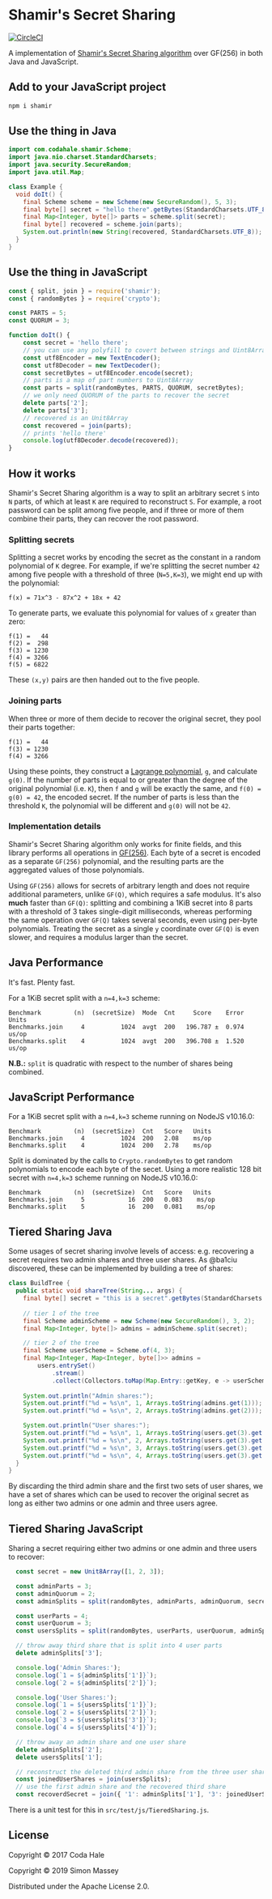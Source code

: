 # Shamir's Secret Sharing

[![CircleCI](https://circleci.com/gh/simbo1905/shamir.svg?style=svg)](https://circleci.com/gh/simbo1905/shamir)

A implementation of [Shamir's Secret Sharing
algorithm](http://en.wikipedia.org/wiki/Shamir's_Secret_Sharing) over GF(256) in both Java and JavaScript. 

## Add to your JavaScript project

```sh
npm i shamir
```

## Use the thing in Java

```java
import com.codahale.shamir.Scheme;
import java.nio.charset.StandardCharsets;
import java.security.SecureRandom;
import java.util.Map;

class Example {
  void doIt() {
    final Scheme scheme = new Scheme(new SecureRandom(), 5, 3);
    final byte[] secret = "hello there".getBytes(StandardCharsets.UTF_8);
    final Map<Integer, byte[]> parts = scheme.split(secret);
    final byte[] recovered = scheme.join(parts);
    System.out.println(new String(recovered, StandardCharsets.UTF_8));
  } 
}
```

## Use the thing in JavaScript

```javascript
const { split, join } = require('shamir');
const { randomBytes } = require('crypto');

const PARTS = 5;
const QUORUM = 3;

function doIt() {
    const secret = 'hello there';
    // you can use any polyfill to covert between strings and Uint8Array
    const utf8Encoder = new TextEncoder();
    const utf8Decoder = new TextDecoder();
    const secretBytes = utf8Encoder.encode(secret);
    // parts is a map of part numbers to Uint8Array
    const parts = split(randomBytes, PARTS, QUORUM, secretBytes);
    // we only need QUORUM of the parts to recover the secret
    delete parts['2'];
    delete parts['3'];
    // recovered is an Unit8Array
    const recovered = join(parts);
    // prints 'hello there'
    console.log(utf8Decoder.decode(recovered));
}
```

## How it works

Shamir's Secret Sharing algorithm is a way to split an arbitrary secret `S` into `N` parts, of which
at least `K` are required to reconstruct `S`. For example, a root password can be split among five
people, and if three or more of them combine their parts, they can recover the root password.

### Splitting secrets

Splitting a secret works by encoding the secret as the constant in a random polynomial of `K`
degree. For example, if we're splitting the secret number `42` among five people with a threshold of
three (`N=5,K=3`), we might end up with the polynomial:

```
f(x) = 71x^3 - 87x^2 + 18x + 42
```

To generate parts, we evaluate this polynomial for values of `x` greater than zero:

```
f(1) =   44
f(2) =  298
f(3) = 1230
f(4) = 3266
f(5) = 6822
```

These `(x,y)` pairs are then handed out to the five people. 

### Joining parts 

When three or more of them decide to recover the original secret, they pool their parts together:

```
f(1) =   44
f(3) = 1230
f(4) = 3266
```

Using these points, they construct a [Lagrange
polynomial](https://en.wikipedia.org/wiki/Lagrange_polynomial), `g`, and calculate `g(0)`. If the
number of parts is equal to or greater than the degree of the original polynomial (i.e. `K`), then
`f` and `g` will be exactly the same, and `f(0) = g(0) = 42`, the encoded secret. If the number of
parts is less than the threshold `K`, the polynomial will be different and `g(0)` will not be `42`.

### Implementation details

Shamir's Secret Sharing algorithm only works for finite fields, and this library performs all
operations in [GF(256)](http://www.cs.utsa.edu/~wagner/laws/FFM.html). Each byte of a secret is
encoded as a separate `GF(256)` polynomial, and the resulting parts are the aggregated values of
those polynomials.

Using `GF(256)` allows for secrets of arbitrary length and does not require additional parameters,
unlike `GF(Q)`, which requires a safe modulus. It's also **much** faster than `GF(Q)`: splitting and
combining a 1KiB secret into 8 parts with a threshold of 3 takes single-digit milliseconds, whereas
performing the same operation over `GF(Q)` takes several seconds, even using per-byte polynomials.
Treating the secret as a single `y` coordinate over `GF(Q)` is even slower, and requires a modulus
larger than the secret.

## Java Performance

It's fast. Plenty fast.

For a 1KiB secret split with a `n=4,k=3` scheme:

```
Benchmark         (n)  (secretSize)  Mode  Cnt     Score    Error  Units
Benchmarks.join     4          1024  avgt  200   196.787 ±  0.974  us/op
Benchmarks.split    4          1024  avgt  200   396.708 ±  1.520  us/op
```

**N.B.:** `split` is quadratic with respect to the number of shares being combined.

## JavaScript Performance

For a 1KiB secret split with a `n=4,k=3` scheme running on NodeJS v10.16.0:

```
Benchmark         (n)  (secretSize)  Cnt   Score   Units
Benchmarks.join     4          1024  200   2.08    ms/op
Benchmarks.split    4          1024  200   2.78    ms/op
```

Split is dominated by the calls to `Crypto.randomBytes` to get random polynomials to encode each byte of the secet. Using a more realistic 128 bit secret with `n=4,k=3` scheme running on NodeJS v10.16.0:

```
Benchmark         (n)  (secretSize)  Cnt   Score   Units
Benchmarks.join     5            16  200   0.083    ms/op
Benchmarks.split    5            16  200   0.081    ms/op
```

## Tiered Sharing Java

Some usages of secret sharing involve levels of access: e.g. recovering a secret requires two admin
shares and three user shares. As @ba1ciu discovered, these can be implemented by building a tree of
shares:

```java
class BuildTree {
  public static void shareTree(String... args) {
    final byte[] secret = "this is a secret".getBytes(StandardCharsets.UTF_8);
    
    // tier 1 of the tree
    final Scheme adminScheme = new Scheme(new SecureRandom(), 3, 2);
    final Map<Integer, byte[]> admins = adminScheme.split(secret);

    // tier 2 of the tree
    final Scheme userScheme = Scheme.of(4, 3);
    final Map<Integer, Map<Integer, byte[]>> admins =
        users.entrySet()
            .stream()
            .collect(Collectors.toMap(Map.Entry::getKey, e -> userScheme.split(e.getValue())));
    
    System.out.println("Admin shares:");
    System.out.printf("%d = %s\n", 1, Arrays.toString(admins.get(1)));
    System.out.printf("%d = %s\n", 2, Arrays.toString(admins.get(2)));

    System.out.println("User shares:");
    System.out.printf("%d = %s\n", 1, Arrays.toString(users.get(3).get(1)));
    System.out.printf("%d = %s\n", 2, Arrays.toString(users.get(3).get(2)));
    System.out.printf("%d = %s\n", 3, Arrays.toString(users.get(3).get(3)));
    System.out.printf("%d = %s\n", 4, Arrays.toString(users.get(3).get(4)));
  }
}
```

By discarding the third admin share and the first two sets of user shares, we have a set of shares
which can be used to recover the original secret as long as either two admins or one admin and three
users agree.

## Tiered Sharing JavaScript

Sharing a secret requiring either two admins or one admin and three users to recover:

```javascript
  const secret = new Unit8Array([1, 2, 3]);

  const adminParts = 3;
  const adminQuorum = 2;
  const adminSplits = split(randomBytes, adminParts, adminQuorum, secret);

  const userParts = 4;
  const userQuorum = 3;
  const usersSplits = split(randomBytes, userParts, userQuorum, adminSplits['3'] );

  // throw away third share that is split into 4 user parts
  delete adminSplits['3'];

  console.log('Admin Shares:');
  console.log(`1 = ${adminSplits['1']}`);
  console.log(`2 = ${adminSplits['2']}`);

  console.log('User Shares:');
  console.log(`1 = ${usersSplits['1']}`);
  console.log(`2 = ${usersSplits['2']}`);
  console.log(`3 = ${usersSplits['3']}`);
  console.log(`4 = ${usersSplits['4']}`);

  // throw away an admin share and one user share
  delete adminSplits['2'];
  delete usersSplits['1'];

  // reconstruct the deleted third admin share from the three user shares 
  const joinedUserShares = join(usersSplits);
  // use the first admin share and the recovered third share 
  const recoverdSecret = join({ '1': adminSplits['1'], '3': joinedUserShares } );
```

There is a unit test for this in `src/test/js/TieredSharing.js`. 

## License

Copyright © 2017 Coda Hale

Copyright © 2019 Simon Massey

Distributed under the Apache License 2.0.

